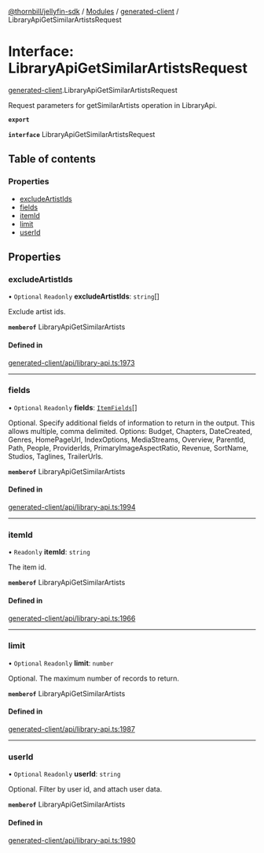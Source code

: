 [@thornbill/jellyfin-sdk](../README.md) / [Modules](../modules.md) / [generated-client](../modules/generated_client.md) / LibraryApiGetSimilarArtistsRequest

# Interface: LibraryApiGetSimilarArtistsRequest

[generated-client](../modules/generated_client.md).LibraryApiGetSimilarArtistsRequest

Request parameters for getSimilarArtists operation in LibraryApi.

**`export`**

**`interface`** LibraryApiGetSimilarArtistsRequest

## Table of contents

### Properties

- [excludeArtistIds](generated_client.LibraryApiGetSimilarArtistsRequest.md#excludeartistids)
- [fields](generated_client.LibraryApiGetSimilarArtistsRequest.md#fields)
- [itemId](generated_client.LibraryApiGetSimilarArtistsRequest.md#itemid)
- [limit](generated_client.LibraryApiGetSimilarArtistsRequest.md#limit)
- [userId](generated_client.LibraryApiGetSimilarArtistsRequest.md#userid)

## Properties

### excludeArtistIds

• `Optional` `Readonly` **excludeArtistIds**: `string`[]

Exclude artist ids.

**`memberof`** LibraryApiGetSimilarArtists

#### Defined in

[generated-client/api/library-api.ts:1973](https://github.com/jellyfin/jellyfin-sdk-typescript/blob/fa599ae/src/generated-client/api/library-api.ts#L1973)

___

### fields

• `Optional` `Readonly` **fields**: [`ItemFields`](../enums/generated_client.ItemFields.md)[]

Optional. Specify additional fields of information to return in the output. This allows multiple, comma delimited. Options: Budget, Chapters, DateCreated, Genres, HomePageUrl, IndexOptions, MediaStreams, Overview, ParentId, Path, People, ProviderIds, PrimaryImageAspectRatio, Revenue, SortName, Studios, Taglines, TrailerUrls.

**`memberof`** LibraryApiGetSimilarArtists

#### Defined in

[generated-client/api/library-api.ts:1994](https://github.com/jellyfin/jellyfin-sdk-typescript/blob/fa599ae/src/generated-client/api/library-api.ts#L1994)

___

### itemId

• `Readonly` **itemId**: `string`

The item id.

**`memberof`** LibraryApiGetSimilarArtists

#### Defined in

[generated-client/api/library-api.ts:1966](https://github.com/jellyfin/jellyfin-sdk-typescript/blob/fa599ae/src/generated-client/api/library-api.ts#L1966)

___

### limit

• `Optional` `Readonly` **limit**: `number`

Optional. The maximum number of records to return.

**`memberof`** LibraryApiGetSimilarArtists

#### Defined in

[generated-client/api/library-api.ts:1987](https://github.com/jellyfin/jellyfin-sdk-typescript/blob/fa599ae/src/generated-client/api/library-api.ts#L1987)

___

### userId

• `Optional` `Readonly` **userId**: `string`

Optional. Filter by user id, and attach user data.

**`memberof`** LibraryApiGetSimilarArtists

#### Defined in

[generated-client/api/library-api.ts:1980](https://github.com/jellyfin/jellyfin-sdk-typescript/blob/fa599ae/src/generated-client/api/library-api.ts#L1980)
